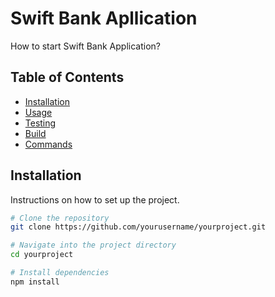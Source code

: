 # Swift Bank Apllication

How to start Swift Bank Application?

## Table of Contents

- [Installation](#installation)
- [Usage](#usage)
- [Testing](#testing)
- [Build](#build)
- [Commands](#commands)

## Installation

Instructions on how to set up the project.

```bash
# Clone the repository
git clone https://github.com/yourusername/yourproject.git

# Navigate into the project directory
cd yourproject

# Install dependencies
npm install
